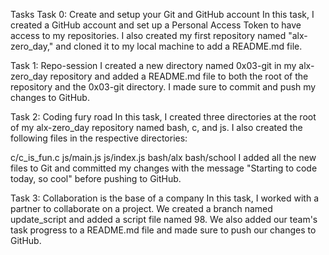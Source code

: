 Tasks
Task 0: Create and setup your Git and GitHub account
In this task, I created a GitHub account and set up a Personal Access Token to have access to my repositories. I also created my first repository named "alx-zero_day," and cloned it to my local machine to add a README.md file.

Task 1: Repo-session
I created a new directory named 0x03-git in my alx-zero_day repository and added a README.md file to both the root of the repository and the 0x03-git directory. I made sure to commit and push my changes to GitHub.

Task 2: Coding fury road
In this task, I created three directories at the root of my alx-zero_day repository named bash, c, and js. I also created the following files in the respective directories:

c/c_is_fun.c
js/main.js
js/index.js
bash/alx
bash/school
I added all the new files to Git and committed my changes with the message "Starting to code today, so cool" before pushing to GitHub.

Task 3: Collaboration is the base of a company
In this task, I worked with a partner to collaborate on a project. We created a branch named update_script and added a script file named 98. We also added our team's task progress to a README.md file and made sure to push our changes to GitHub.
